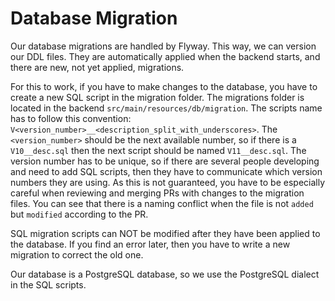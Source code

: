 # Database Migration

Our database migrations are handled by Flyway.
This way, we can version our DDL files.
They are automatically applied when the backend starts, and there are new, not yet applied, migrations.

For this to work, if you have to make changes to the database, you have to create a new SQL script in the migration folder.
The migrations folder is located in the backend `src/main/resources/db/migration`.
The scripts name has to follow this convention: `V<version_number>__<description_split_with_underscores>`.
The `<version_number>` should be the next available number, so if there is a `V10__desc.sql` then the next script should be named `V11__desc.sql`.
The version number has to be unique, so if there are several people developing and need to add SQL scripts, then they have to communicate which version numbers they are using.
As this is not guaranteed, you have to be especially careful when reviewing and merging PRs with changes to the migration files.
You can see that there is a naming conflict when the file is not `added` but `modified` according to the PR.

SQL migration scripts can NOT be modified after they have been applied to the database. If you find an error later, then you have to write a new migration to correct the old one.

Our database is a PostgreSQL database, so we use the PostgreSQL dialect in the SQL scripts.